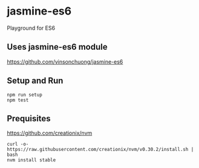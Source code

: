 # jasmine-es6

Playground for ES6

## Uses jasmine-es6 module
https://github.com/vinsonchuong/jasmine-es6

## Setup and Run
```
npm run setup
npm test
```

## Prequisites
https://github.com/creationix/nvm
```
curl -o- https://raw.githubusercontent.com/creationix/nvm/v0.30.2/install.sh | bash
nvm install stable
```
